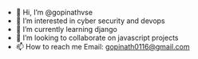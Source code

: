 - 👋 Hi, I’m @gopinathvse
- 👀 I’m interested in cyber security and devops
- 🌱 I’m currently learning django
- 💞️ I’m looking to collaborate on javascript projects
- 📫 How to reach me Email: gopinath0116@gmail.com

<!---
gopinathvse/gopinathvse is a ✨ special ✨ repository because its `README.md` (this file) appears on your GitHub profile.
You can click the Preview link to take a look at your changes.
--->
